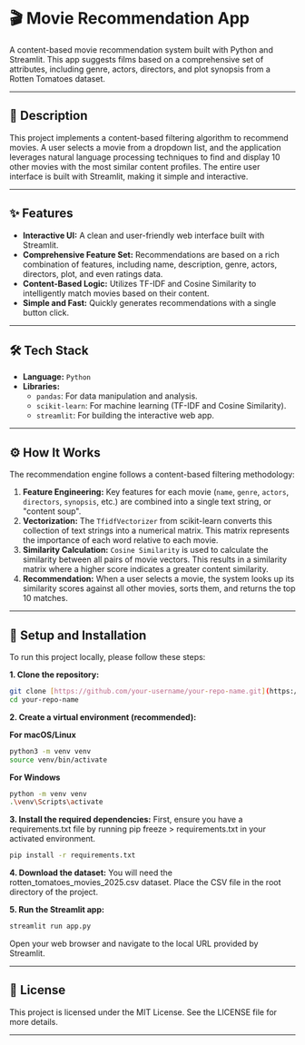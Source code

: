 # 🎬 Movie Recommendation App

A content-based movie recommendation system built with Python and Streamlit. This app suggests films based on a comprehensive set of attributes, including genre, actors, directors, and plot synopsis from a Rotten Tomatoes dataset.

---

## 📜 Description

This project implements a content-based filtering algorithm to recommend movies. A user selects a movie from a dropdown list, and the application leverages natural language processing techniques to find and display 10 other movies with the most similar content profiles. The entire user interface is built with Streamlit, making it simple and interactive.

---

## ✨ Features

* **Interactive UI:** A clean and user-friendly web interface built with Streamlit.
* **Comprehensive Feature Set:** Recommendations are based on a rich combination of features, including name, description, genre, actors, directors, plot, and even ratings data.
* **Content-Based Logic:** Utilizes TF-IDF and Cosine Similarity to intelligently match movies based on their content.
* **Simple and Fast:** Quickly generates recommendations with a single button click.

---

## 🛠️ Tech Stack

* **Language:** `Python`
* **Libraries:**
    * `pandas`: For data manipulation and analysis.
    * `scikit-learn`: For machine learning (TF-IDF and Cosine Similarity).
    * `streamlit`: For building the interactive web app.

---

## ⚙️ How It Works

The recommendation engine follows a content-based filtering methodology:

1.  **Feature Engineering:** Key features for each movie (`name`, `genre`, `actors`, `directors`, `synopsis`, etc.) are combined into a single text string, or "content soup".
2.  **Vectorization:** The `TfidfVectorizer` from scikit-learn converts this collection of text strings into a numerical matrix. This matrix represents the importance of each word relative to each movie.
3.  **Similarity Calculation:** `Cosine Similarity` is used to calculate the similarity between all pairs of movie vectors. This results in a similarity matrix where a higher score indicates a greater content similarity.
4.  **Recommendation:** When a user selects a movie, the system looks up its similarity scores against all other movies, sorts them, and returns the top 10 matches.

---

## 🚀 Setup and Installation

To run this project locally, please follow these steps:

**1. Clone the repository:**

```bash
git clone [https://github.com/your-username/your-repo-name.git](https://github.com/your-username/your-repo-name.git)
cd your-repo-name
```

**2. Create a virtual environment (recommended):**

**For macOS/Linux**
```bash
python3 -m venv venv
source venv/bin/activate
```

**For Windows**
```bash
python -m venv venv
.\venv\Scripts\activate
```

**3. Install the required dependencies:**
First, ensure you have a requirements.txt file by running pip freeze > requirements.txt in your activated environment.
```bash
pip install -r requirements.txt
```

**4. Download the dataset:**
You will need the rotten_tomatoes_movies_2025.csv dataset.
Place the CSV file in the root directory of the project.

**5. Run the Streamlit app:**
```bash
streamlit run app.py
```
Open your web browser and navigate to the local URL provided by Streamlit.

---

## 📄 License
This project is licensed under the MIT License. See the LICENSE file for more details.

---

